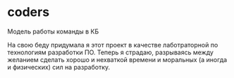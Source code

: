 # coders
Модель работы команды в КБ

На свою беду придумала я этот проект в качестве лаботраторной по технологиям разработки ПО. Теперь я страдаю, разрываясь между желанием сделать хорошо и нехваткой времени и моральных (а иногда и физических) сил на разработку.
